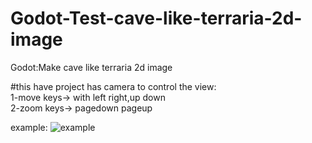# Godot-Test-cave-like-terraria-2d-image<br>
Godot:Make cave like terraria 2d image<br>

#this have project has camera to control the view:<br>
1-move keys-> with left  right,up down <br>
2-zoom keys->  pagedown pageup<br>


example:
![example](https://github.com/aharon80/Godot-Test-cave-like-terraria-2d-image/assets/45918521/4fbaef79-3bbf-472b-843e-9b5eb12545c2)
